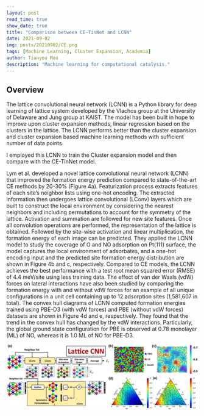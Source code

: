 ```yaml
---
layout: post
read_time: true
show_date: true
title: "Comparison between CE-TinNet and LCNN"
date: 2021-09-02
img: posts/20210902/CE.png
tags: [Machine Learning, Cluster Expansion, Academia]
author: Tianyou Mou
description: "Machine learning for computational catalysis."
---
```


## Overview

The lattice convolutional neural network (LCNN) is a Python library for deep learning of lattice system developed by the Vlachos group at the University of Delaware and Jung group at KAIST. The model has been built in hope to improve upon cluster expansion methods, linear regression based on the clusters in the lattice. The LCNN performs better than the cluster expansion and cluster expansion based machine learning methods with sufficient number of data points.

I employed this LCNN to train the Cluster expansion model and then compare with the CE-TinNet model. 

Lym et al. developed a novel lattice convolutional neural network (LCNN) that improved the formation energy prediction compared to state-of-the-art CE methods by 20-30% (Figure 4a). Featurization process extracts features of each site’s neighbor lists using one-hot encoding. The extracted information then undergoes lattice convolutional (LConv) layers which are built to construct the local environment by considering the nearest neighbors and including permutations to account for the symmetry of the lattice. Activation and summation are followed for new site features. Once all convolution operations are performed, the representation of the lattice is obtained. Followed by the site-wise activation and linear multiplication, the formation energy of each image can be predicted. They applied the LCNN model to study the coverage of O and NO adsorption on Pt(111) surface, the model captures the local environment of adsorbates, and a one-hot encoding input and the predicted site formation energy distribution are shown in Figure 4b and c, respectively. Compared to CE models, the LCNN achieves the best performance with a test root mean squared error (RMSE) of 4.4 meV/site using less training data. The effect of van der Waals (vdW) forces on lateral interactions have also been studied by comparing the formation energy with and without vdW forces for an example of all unique configurations in a unit cell containing up to 12 adsorption sites (1,581,607 in total). The convex hull diagrams of LCNN computed formation energies trained using PBE-D3 (with vdW forces) and PBE (without vdW forces) datasets are shown in Figure 4d and e, respectively. They found that the trend in the convex hull has changed by the vdW interactions. Particularly, the global ground state configuration for PBE is observed at 0.78 monolayer (ML) of NO, whereas it is 1.0 ML of NO for PBE-D3. 

<center><img src="./assets/img/posts/20210902/Figure4.jpg" width="620"></center>